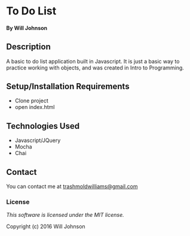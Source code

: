 # To Do List

#### By Will Johnson

## Description

A basic to do list application built in Javascript. It is just a basic way to practice working with objects, and was created in Intro to Programming.

## Setup/Installation Requirements

* Clone project
* open index.html

## Technologies Used

* Javascript/JQuery
 * Mocha
 * Chai

## Contact
You can contact me at trashmoldwilliams@gmail.com

### License

*This software is licensed under the MIT license.*

Copyright (c) 2016 Will Johnson
